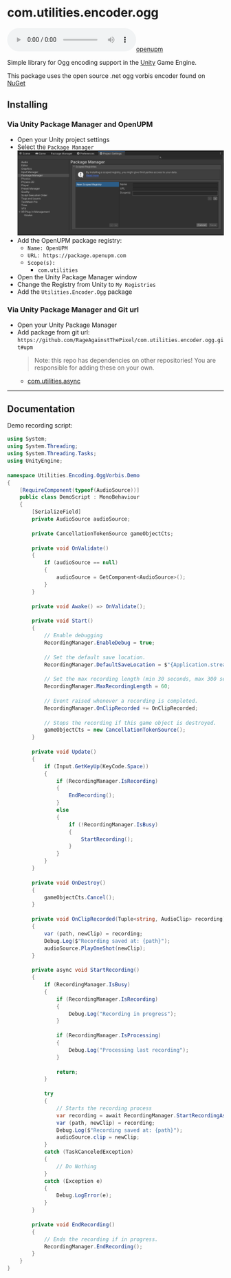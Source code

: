 # com.utilities.encoder.ogg

[![openupm](https://img.shields.io/npm/v/com.utilities.encoder.ogg?label=openupm&registry_uri=https://package.openupm.com)](https://openupm.com/packages/com.utilities.encoder.ogg/)

Simple library for Ogg encoding support in the [Unity](https://unity.com/) Game Engine.

This package uses the open source .net ogg vorbis encoder found on [NuGet](https://www.nuget.org/packages/OggVorbisEncoder/)

## Installing

### Via Unity Package Manager and OpenUPM

- Open your Unity project settings
- Select the `Package Manager`
![scoped-registries](images/package-manager-scopes.png)
- Add the OpenUPM package registry:
  - `Name: OpenUPM`
  - `URL: https://package.openupm.com`
  - `Scope(s):`
    - `com.utilities`
- Open the Unity Package Manager window
- Change the Registry from Unity to `My Registries`
- Add the `Utilities.Encoder.Ogg` package

### Via Unity Package Manager and Git url

- Open your Unity Package Manager
- Add package from git url: `https://github.com/RageAgainstThePixel/com.utilities.encoder.ogg.git#upm`
  > Note: this repo has dependencies on other repositories! You are responsible for adding these on your own.
  - [com.utilities.async](https://github.com/RageAgainstThePixel/com.utilities.async)

---

## Documentation

Demo recording script:

```csharp
using System;
using System.Threading;
using System.Threading.Tasks;
using UnityEngine;

namespace Utilities.Encoding.OggVorbis.Demo
{
    [RequireComponent(typeof(AudioSource))]
    public class DemoScript : MonoBehaviour
    {
        [SerializeField]
        private AudioSource audioSource;

        private CancellationTokenSource gameObjectCts;

        private void OnValidate()
        {
            if (audioSource == null)
            {
                audioSource = GetComponent<AudioSource>();
            }
        }

        private void Awake() => OnValidate();

        private void Start()
        {
            // Enable debugging
            RecordingManager.EnableDebug = true;

            // Set the default save location.
            RecordingManager.DefaultSaveLocation = $"{Application.streamingAssetsPath}/Resources/Recordings";

            // Set the max recording length (min 30 seconds, max 300 seconds or 5 min)
            RecordingManager.MaxRecordingLength = 60;

            // Event raised whenever a recording is completed.
            RecordingManager.OnClipRecorded += OnClipRecorded;

            // Stops the recording if this game object is destroyed.
            gameObjectCts = new CancellationTokenSource();
        }

        private void Update()
        {
            if (Input.GetKeyUp(KeyCode.Space))
            {
                if (RecordingManager.IsRecording)
                {
                    EndRecording();
                }
                else
                {
                    if (!RecordingManager.IsBusy)
                    {
                        StartRecording();
                    }
                }
            }
        }

        private void OnDestroy()
        {
            gameObjectCts.Cancel();
        }

        private void OnClipRecorded(Tuple<string, AudioClip> recording)
        {
            var (path, newClip) = recording;
            Debug.Log($"Recording saved at: {path}");
            audioSource.PlayOneShot(newClip);
        }

        private async void StartRecording()
        {
            if (RecordingManager.IsBusy)
            {
                if (RecordingManager.IsRecording)
                {
                    Debug.Log("Recording in progress");
                }

                if (RecordingManager.IsProcessing)
                {
                    Debug.Log("Processing last recording");
                }

                return;
            }

            try
            {
                // Starts the recording process
                var recording = await RecordingManager.StartRecordingAsync(cancellationToken: gameObjectCts.Token);
                var (path, newClip) = recording;
                Debug.Log($"Recording saved at: {path}");
                audioSource.clip = newClip;
            }
            catch (TaskCanceledException)
            {
                // Do Nothing
            }
            catch (Exception e)
            {
                Debug.LogError(e);
            }
        }

        private void EndRecording()
        {
            // Ends the recording if in progress.
            RecordingManager.EndRecording();
        }
    }
}
```
